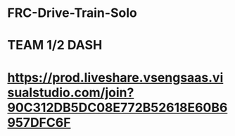 # FRC-Drive-Train-Solo
# TEAM 1/2 DASH

# https://prod.liveshare.vsengsaas.visualstudio.com/join?90C312DB5DC08E772B52618E60B6957DFC6F
